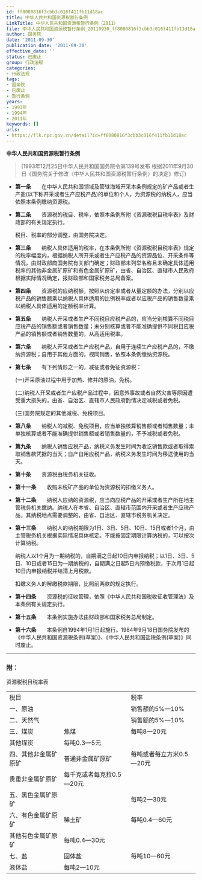 ```yaml
---
id: ff8080816f3cbb3c016f411fb11d18ac
title: 中华人民共和国资源税暂行条例
LinkTitle: 中华人民共和国资源税暂行条例（2011）
file: 中华人民共和国资源税暂行条例_20110930_ff8080816f3cbb3c016f411fb11d18ac.docx
author: 国务院
date: '2011-09-30'
publication_date: '2011-09-30'
effective_date: ''
status: 已废止
group: 行政法规
categories:
- 行政法规
tags:
- 国务院
- 已废止
- 暂行条例
years:
- 1993年
- 1994年
- 2011年
keywords: []
urls:
- https://flk.npc.gov.cn/detail?id=ff8080816f3cbb3c016f411fb11d18ac
---
```


**中华人民共和国资源税暂行条例**

> (1993年12月25日中华人民共和国国务院令第139号发布 根据2011年9月30日《国务院关于修改〈中华人民共和国资源税暂行条例〉的决定》修订)

- **第一条**　　在中华人民共和国领域及管辖海域开采本条例规定的矿产品或者生产盐(以下称开采或者生产应税产品)的单位和个人，为资源税的纳税人，应当依照本条例缴纳资源税。

- **第二条**　　资源税的税目、税率，依照本条例所附《资源税税目税率表》及财政部的有关规定执行。

  税目、税率的部分调整，由国务院决定。

- **第三条**　　纳税人具体适用的税率，在本条例所附《资源税税目税率表》规定的税率幅度内，根据纳税人所开采或者生产应税产品的资源品位、开采条件等情况，由财政部商国务院有关部门确定；财政部未列举名称且未确定具体适用税率的其他非金属矿原矿和有色金属矿原矿，由省、自治区、直辖市人民政府根据实际情况确定，报财政部和国家税务总局备案。

- **第四条**　　资源税的应纳税额，按照从价定率或者从量定额的办法，分别以应税产品的销售额乘以纳税人具体适用的比例税率或者以应税产品的销售数量乘以纳税人具体适用的定额税率计算。

- **第五条**　　纳税人开采或者生产不同税目应税产品的，应当分别核算不同税目应税产品的销售额或者销售数量；未分别核算或者不能准确提供不同税目应税产品的销售额或者销售数量的，从高适用税率。

- **第六条**　　纳税人开采或者生产应税产品，自用于连续生产应税产品的，不缴纳资源税；自用于其他方面的，视同销售，依照本条例缴纳资源税。

- **第七条**　　有下列情形之一的，减征或者免征资源税：

  (一)开采原油过程中用于加热、修井的原油，免税。

  (二)纳税人开采或者生产应税产品过程中，因意外事故或者自然灾害等原因遭受重大损失的，由省、自治区、直辖市人民政府酌情决定减税或者免税。

  (三)国务院规定的其他减税、免税项目。

- **第八条**　　纳税人的减税、免税项目，应当单独核算销售额或者销售数量；未单独核算或者不能准确提供销售额或者销售数量的，不予减税或者免税。

- **第九条**　　纳税人销售应税产品，纳税义务发生时间为收讫销售款或者取得索取销售款凭据的当天；自产自用应税产品，纳税义务发生时间为移送使用的当天。

- **第十条**　　资源税由税务机关征收。

- **第十一条**　　收购未税矿产品的单位为资源税的扣缴义务人。

- **第十二条**　　纳税人应纳的资源税，应当向应税产品的开采或者生产所在地主管税务机关缴纳。纳税人在本省、自治区、直辖市范围内开采或者生产应税产品，其纳税地点需要调整的，由省、自治区、直辖市税务机关决定。

- **第十三条**　　纳税人的纳税期限为1日、3日、5日、10日、15日或者1个月，由主管税务机关根据实际情况具体核定。不能按固定期限计算纳税的，可以按次计算纳税。

  纳税人以1个月为一期纳税的，自期满之日起10日内申报纳税；以1日、3日、5日、10日或者15日为一期纳税的，自期满之日起5日内预缴税款，于次月1日起10日内申报纳税并结清上月税款。

  扣缴义务人的解缴税款期限，比照前两款的规定执行。

- **第十四条**　　资源税的征收管理，依照《中华人民共和国税收征收管理法》及本条例有关规定执行。

- **第十五条**　　本条例实施办法由财政部和国家税务总局制定。

- **第十六条**　　本条例自1994年1月1日起施行。1984年9月18日国务院发布的《中华人民共和国资源税条例(草案)》、《中华人民共和国盐税条例(草案)》同时废止。

---

### 附：

  资源税税目税率表

|  |  |  |
| --- | --- | --- |
| 税目 | | 税率 |
| 一、原油 | | 销售额的5%—10% |
| 二、天然气 | | 销售额的5%—10% |
| 三、煤炭 | 焦煤 | 每吨8—20元 |
| 其他煤炭 | 每吨0.3—5元 |
| 四、其他非金属矿原矿 | 普通非金属矿原矿 | 每吨或者每立方米0.5—20元 |
| 贵重非金属矿原矿 | 每千克或者每克拉0.5—20元 |
| 五、黑色金属矿原矿 | | 每吨2—30元 |
| 六、有色金属矿原矿 | 稀土矿 | 每吨0.4—60元 |
| 其他有色金属矿原矿 | 每吨0.4—30元 |
| 七、盐 | 固体盐 | 每吨10—60元 |
| 液体盐 | 每吨2—10元 |
